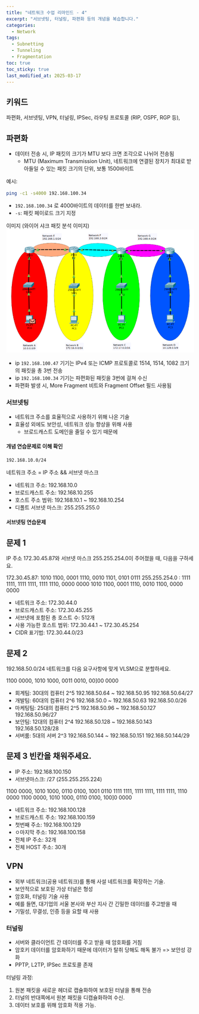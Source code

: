 ```yaml
---
title: "네트워크 수업 리마인드 - 4"
excerpt: "서브넷팅, 터널링, 파편화 등의 개념을 복습합니다."
categories:
  - Network
tags:
  - Subnetting
  - Tunneling
  - Fragmentation
toc: true
toc_sticky: true
last_modified_at: 2025-03-17
---
```


## 키워드

파편화, 서브넷팅, VPN, 터널링, IPSec, 라우팅 프로토콜 (RIP, OSPF, RGP 등), 

## 파편화

- 데이터 전송 시, IP 패킷의 크기가 MTU 보다 크면 조각으로 나뉘어 전송됨
  - MTU (Maximum Transmission Unit), 네트워크에 연결된 장치가 최대로 받아들일 수 있는 패킷 크기의 단위, 보통 1500바이트

예시:
```bash
ping -c1 -s4000 192.168.100.34
```

- `192.168.100.34` 로 4000바이트의 데이터를 한번 보내라.
- `-s`: 패킷 페이로드 크기 지정


이미지 (와이어 샤크 패킷 분석 이미지)   
![img.png](img.png)

- ip `192.168.100.47` 기기는 IPv4 또는 ICMP 프로토콜로 1514, 1514, 1082 크기의 패킷을 총 3번 전송
- ip `192.168.100.34` 기기는 파편화된 패킷을 3번에 걸쳐 수신
- 파편화 발생 시, More Fragment 비트와 Fragment Offset 필드 사용됨

### 서브넷팅

- 네트워크 주소를 효율적으로 사용하기 위해 나온 기술
- 효율성 외에도 보안성, 네트워크 성능 향상을 위해 사용
  - 브로드캐스트 도메인을 줄일 수 있기 때문에

#### 개념 연습문제로 이해 확인

```bash
192.168.10.0/24
```

네트워크 주소 = IP 주소 && 서브넷 마스크

- 네트워크 주소: 192.168.10.0
- 브로드캐스트 주소: 192.168.10.255
- 호스트 주소 범위: 192.168.10.1 ~ 192.168.10.254
- 디폴트 서브넷 마스크: 255.255.255.0

#### 서브넷팅 연습문제

## 문제 1
IP 주소 172.30.45.87와 서브넷 마스크 255.255.254.0이 주어졌을 때, 다음을 구하세요.

172.30.45.87:          1010 1100, 0001 1110, 0010 1101, 0101 0111
255.255.254.0     :    1111 1111, 1111 1111, 1111 1110, 0000 0000
1010 1100, 0001 1110, 0010 1100, 0000 0000

- 네트워크 주소: 172.30.44.0
- 브로드캐스트 주소: 172.30.45.255
- 서브넷에 포함된 총 호스트 수: 512개
- 사용 가능한 호스트 범위: 172.30.44.1 ~ 172.30.45.254
- CIDR 표기법: 172.30.44.0/23

## 문제 2
192.168.50.0/24 네트워크를 다음 요구사항에 맞게 VLSM으로 분할하세요.

1100 0000, 1010 1000, 0011 0010, 00]00 0000

- 회계팀: 30대의 컴퓨터  2^5      192.168.50.64 ~ 192.168.50.95      192.168.50.64/27
- 개발팀: 60대의 컴퓨터  2^6      192.168.50.0 ~ 192.168.50.63       192.168.50.0/26
- 마케팅팀: 25대의 컴퓨터  2^5    192.168.50.96 ~ 192.168.50.127     192.168.50.96/27
- 보안팀: 12대의 컴퓨터  2^4      192.168.50.128 ~ 192.168.50.143    192.168.50.128/28
- 서버룸: 5대의 서버   2^3        192.168.50.144 ~ 192.168.50.151    192.168.50.144/29

## 문제 3 빈칸을 채워주세요.

- IP 주소: 192.168.100.150
- 서브넷마스크: /27 (255.255.255.224)

1100 0000, 1010 1000, 0110 0100, 1001 0110
1111 1111, 1111 1111, 1111 1111, 1110 0000
1100 0000, 1010 1000, 0110 0100, 100]0 0000
- 네트워크 주소: 192.168.100.128
- 브로드캐스트 주소: 192.168.100.159
- 첫번째 주소: 192.168.100.129
- ㅇ마지막 주소: 192.168.100.158
- 전체 IP 주소: 32개
- 전체 HOST 주소: 30개

## VPN
- 외부 네트워크(공용 네트워크)를 통해 사설 네트워크를 확장하는 기술.
- 보안적으로 보호된 가상 터널은 형성
- 암호화, 터널링 기술 사용
- 예를 들면, 대기업의 서울 본사와 부산 지사 간 긴밀한 데이터를 주고받을 때
- 기밀성, 무결성, 인증 등을 요할 때 사용

### 터널링
- 서버와 클라이언트 간 데이터를 주고 받을 때 암호화를 거침
- 암호키 데이터를 암호화하기 때문에 데이터가 탈취 당해도 해독 불가 => 보안성 강화
- PPTP, L2TP, IPSec 프로토콜 존재

터널링 과정:
1. 원본 패킷을 새로운 헤더로 캡슐화하여 보호된 터널을 통해 전송
2. 터널의 반대쪽에서 원본 패킷을 디캡슐화하여 수신.
3. 데이터 보호를 위해 암호화 적용 가능.